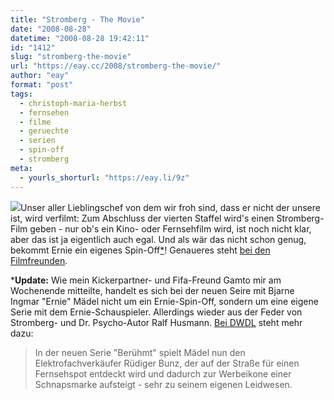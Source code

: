 ```yaml
---
title: "Stromberg - The Movie"
date: "2008-08-28"
datetime: "2008-08-28 19:42:11"
id: "1412"
slug: "stromberg-the-movie"
url: "https://eay.cc/2008/stromberg-the-movie/"
author: "eay"
format: "post"
tags:
  - christoph-maria-herbst
  - fernsehen
  - filme
  - geruechte
  - serien
  - spin-off
  - stromberg
meta:
  - yourls_shorturl: "https://eay.li/9z"
---
```


![](/uploads/2007/stromberg.jpg)Unser aller Lieblingschef von dem wir froh sind, dass er nicht der unsere ist, wird verfilmt: Zum Abschluss der vierten Staffel wird's einen Stromberg-Film geben - nur ob's ein Kino- oder Fernsehfilm wird, ist noch nicht klar, aber das ist ja eigentlich auch egal. Und als wär das nicht schon genug, bekommt Ernie ein eigenes Spin-Off[\*](#ernie)! Genaueres steht [bei den Filmfreunden](http://www.fuenf-filmfreunde.de/2008/08/27/stromberg-%E2%80%93-the-movie/).

\***Update:** Wie mein Kickerpartner- und Fifa-Freund Gamto mir am Wochenende mitteilte, handelt es sich bei der neuen Seire mit Bjarne Ingmar "Ernie" Mädel nicht um ein Ernie-Spin-Off, sondern um eine eigene Serie mit dem Ernie-Schauspieler. Allerdings wieder aus der Feder von Stromberg- und Dr. Psycho-Autor Ralf Husmann. [Bei DWDL](http://dwdl.de/article/story_17097,00.html) steht mehr dazu:

> In der neuen Serie "Berühmt" spielt Mädel nun den Elektrofachverkäufer Rüdiger Bunz, der auf der Straße für einen Fernsehspot entdeckt wird und dadurch zur Werbeikone einer Schnapsmarke aufsteigt - sehr zu seinem eigenen Leidwesen.
